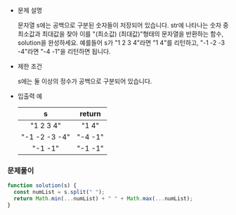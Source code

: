 - 문제 설명

  문자열 s에는 공백으로 구분된 숫자들이 저장되어 있습니다. str에 나타나는 숫자 중 최소값과 최대값을 찾아 이를 "(최소값) (최대값)"형태의 문자열을 반환하는 함수, solution을 완성하세요.
  예를들어 s가 "1 2 3 4"라면 "1 4"를 리턴하고, "-1 -2 -3 -4"라면 "-4 -1"을 리턴하면 됩니다.

- 제한 조건

  s에는 둘 이상의 정수가 공백으로 구분되어 있습니다.

- 입출력 예

  |       s       | return  |
  | :-----------: | :-----: |
  |   "1 2 3 4"   |  "1 4"  |
  | "-1 -2 -3 -4" | "-4 -1" |
  |    "-1 -1"    | "-1 -1" |

### 문제풀이

```javascript
function solution(s) {
  const numList = s.split(" ");
  return Math.min(...numList) + " " + Math.max(...numList);
}
```
